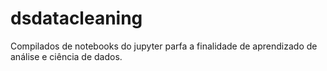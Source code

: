 # dsdatacleaning

Compilados de notebooks do jupyter parfa a finalidade de aprendizado de análise e ciência de dados.